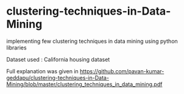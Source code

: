 # clustering-techniques-in-Data-Mining
implementing few clustering techniques in data mining using python libraries

Dataset used : California housing dataset

Full explanation was given in https://github.com/pavan-kumar-geddapu/clustering-techniques-in-Data-Mining/blob/master/clustering_techniques_in_data_mining.pdf
